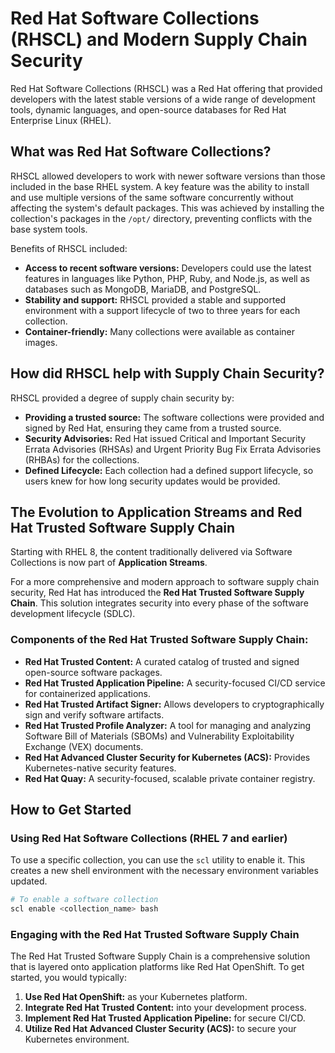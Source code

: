 # Red Hat Software Collections (RHSCL) and Modern Supply Chain Security

Red Hat Software Collections (RHSCL) was a Red Hat offering that provided developers with the latest stable versions of a wide range of development tools, dynamic languages, and open-source databases for Red Hat Enterprise Linux (RHEL).

## What was Red Hat Software Collections?

RHSCL allowed developers to work with newer software versions than those included in the base RHEL system. A key feature was the ability to install and use multiple versions of the same software concurrently without affecting the system's default packages. This was achieved by installing the collection's packages in the `/opt/` directory, preventing conflicts with the base system tools.

Benefits of RHSCL included:
*   **Access to recent software versions:** Developers could use the latest features in languages like Python, PHP, Ruby, and Node.js, as well as databases such as MongoDB, MariaDB, and PostgreSQL.
*   **Stability and support:** RHSCL provided a stable and supported environment with a support lifecycle of two to three years for each collection.
*   **Container-friendly:** Many collections were available as container images.

## How did RHSCL help with Supply Chain Security?

RHSCL provided a degree of supply chain security by:

*   **Providing a trusted source:** The software collections were provided and signed by Red Hat, ensuring they came from a trusted source.
*   **Security Advisories:** Red Hat issued Critical and Important Security Errata Advisories (RHSAs) and Urgent Priority Bug Fix Errata Advisories (RHBAs) for the collections.
*   **Defined Lifecycle:** Each collection had a defined support lifecycle, so users knew for how long security updates would be provided.

## The Evolution to Application Streams and Red Hat Trusted Software Supply Chain

Starting with RHEL 8, the content traditionally delivered via Software Collections is now part of **Application Streams**.

For a more comprehensive and modern approach to software supply chain security, Red Hat has introduced the **Red Hat Trusted Software Supply Chain**. This solution integrates security into every phase of the software development lifecycle (SDLC).

### Components of the Red Hat Trusted Software Supply Chain:

*   **Red Hat Trusted Content:** A curated catalog of trusted and signed open-source software packages.
*   **Red Hat Trusted Application Pipeline:** A security-focused CI/CD service for containerized applications.
*   **Red Hat Trusted Artifact Signer:** Allows developers to cryptographically sign and verify software artifacts.
*   **Red Hat Trusted Profile Analyzer:** A tool for managing and analyzing Software Bill of Materials (SBOMs) and Vulnerability Exploitability Exchange (VEX) documents.
*   **Red Hat Advanced Cluster Security for Kubernetes (ACS):** Provides Kubernetes-native security features.
*   **Red Hat Quay:** A security-focused, scalable private container registry.

## How to Get Started

### Using Red Hat Software Collections (RHEL 7 and earlier)

To use a specific collection, you can use the `scl` utility to enable it. This creates a new shell environment with the necessary environment variables updated.

```bash
# To enable a software collection
scl enable <collection_name> bash
```

### Engaging with the Red Hat Trusted Software Supply Chain

The Red Hat Trusted Software Supply Chain is a comprehensive solution that is layered onto application platforms like Red Hat OpenShift. To get started, you would typically:

1.  **Use Red Hat OpenShift:** as your Kubernetes platform.
2.  **Integrate Red Hat Trusted Content:** into your development process.
3.  **Implement Red Hat Trusted Application Pipeline:** for secure CI/CD.
4.  **Utilize Red Hat Advanced Cluster Security (ACS):** to secure your Kubernetes environment.

